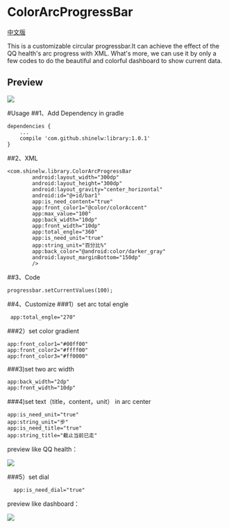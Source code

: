 # ColorArcProgressBar
[中文版](https://github.com/Shinelw/ColorArcProgressBar/blob/master/README_CHINESE.md)

This is a customizable circular progressbar.It can achieve the effect of the QQ health's arc progress with XML. What's more, we can use it by only a few codes to do the beautiful and colorful dashboard to show current data.

## Preview
 ![](https://raw.githubusercontent.com/Shinelw/ColorArcProgressBar/master/Demo.gif)
 
#Usage
##1、Add Dependency in gradle
```
dependencies {
    ...
    compile 'com.github.shinelw:library:1.0.1'
}
```
##2、XML
```
<com.shinelw.library.ColorArcProgressBar
        android:layout_width="300dp"
        android:layout_height="300dp"
        android:layout_gravity="center_horizontal"
        android:id="@+id/bar1"
        app:is_need_content="true"
        app:front_color1="@color/colorAccent"
        app:max_value="100"
        app:back_width="10dp"
        app:front_width="10dp"
        app:total_engle="360"
        app:is_need_unit="true"
        app:string_unit="百分比%"
        app:back_color="@android:color/darker_gray"
        android:layout_marginBottom="150dp"
        />
```
##3、Code
```
progressbar.setCurrentValues(100);
```

##4、Customize
###1）set arc total engle
```
 app:total_engle="270" 
```
###2）set color gradient
```
app:front_color1="#00ff00"
app:front_color2="#ffff00"
app:front_color3="#ff0000"
```
###3)set two arc width
```
app:back_width="2dp"
app:front_width="10dp"
```
###4)set text（title，content，unit） in arc center
```
app:is_need_unit="true"
app:string_unit="步"
app:is_need_title="true"
app:string_title="截止当前已走"
```
preview like QQ health：

![](https://raw.githubusercontent.com/Shinelw/ColorArcProgressBar/master/demo_qq.gif)

###5）set dial 
```
  app:is_need_dial="true"
```

preview like dashboard：

![](https://raw.githubusercontent.com/Shinelw/ColorArcProgressBar/master/demo_dashboard.gif)



